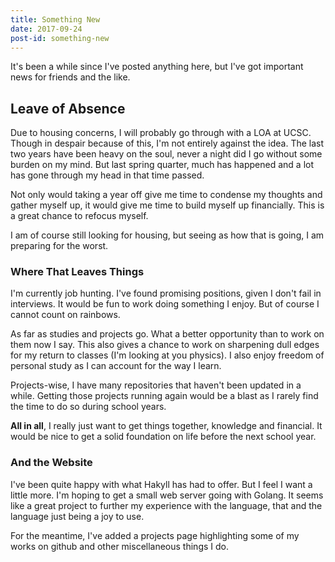 ```yaml
---
title: Something New 
date: 2017-09-24
post-id: something-new 
---
```


It's been a while since I've posted anything here, but I've got important news
for friends and the like.

## Leave of Absence

Due to housing concerns, I will probably go through with a LOA at UCSC. Though
in despair because of this, I'm not entirely against the idea. The last two
years have been heavy on the soul, never a night did I go without some burden
on my mind. But last spring quarter, much has happened and a lot has gone
through my head in that time passed.

Not only would taking a year off give me time to condense my thoughts and gather
myself up, it would give me time to build myself up financially. This is a great
chance to refocus myself. 

I am of course still looking for housing, but seeing as how that is going, I am
preparing for the worst.

### Where That Leaves Things

I'm currently job hunting. I've found promising positions, given I don't fail
in interviews. It would be fun to work doing something I enjoy. But of course I
cannot count on rainbows.

As far as studies and projects go. What a better opportunity than to work on them
now I say. This also gives a chance to work on sharpening dull edges for my
return to classes (I'm looking at you physics). I also enjoy freedom of personal
study as I can account for the way I learn.

Projects-wise, I have many repositories that haven't been updated in a while. 
Getting those projects running again would be a blast as I rarely find the time
to do so during school years.

**All in all**, I really just want to get things together, knowledge and financial.
It would be nice to get a solid foundation on life before the next school year.

### And the Website

I've been quite happy with what Hakyll has had to offer. But I feel I want a
little more. I'm hoping to get a small web server going with Golang. It seems
like a great project to further my experience with the language, that and the 
language just being a joy to use.

For the meantime, I've added a projects page highlighting some of my works on
github and other miscellaneous things I do.


